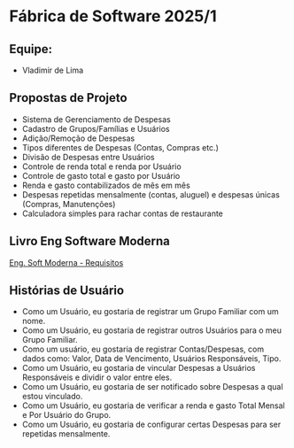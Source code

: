 # Fábrica de Software 2025/1

## Equipe:
 - Vladimir de Lima

## Propostas de Projeto

- Sistema de Gerenciamento de Despesas
 - Cadastro de Grupos/Famílias e Usuários
 - Adição/Remoção de Despesas
 - Tipos diferentes de Despesas (Contas, Compras etc.)
 - Divisão de Despesas entre Usuários
 - Controle de renda total e renda por Usuário
 - Controle de gasto total e gasto por Usuário
 - Renda e gasto contabilizados de mês em mês
 - Despesas repetidas mensalmente (contas, aluguel) e despesas únicas (Compras, Manutenções)
 - Calculadora simples para rachar contas de restaurante

## Livro Eng Software Moderna
[Eng. Soft Moderna - Requisitos](https://engsoftmoderna.info/cap3.html)

## Histórias de Usuário
- Como um Usuário, eu gostaria de registrar um Grupo Familiar com um nome.
- Como um Usuário, eu gostaria de registrar outros Usuários para o meu Grupo Familiar.
- Como um usuário, eu gostaria de registrar Contas/Despesas, com dados como: Valor, Data de Vencimento, Usuários Responsáveis, Tipo.
- Como um Usuário, eu gostaria de vincular Despesas a Usuários Responsáveis e dividir o valor entre eles.
- Como um Usuário, eu gostaria de ser notificado sobre Despesas a qual estou vinculado.
- Como um Usuário, eu gostaria de verificar a renda e gasto Total Mensal e Por Usuário do Grupo.
- Como um Usuário, eu gostaria de configurar certas Despesas para ser repetidas mensalmente.